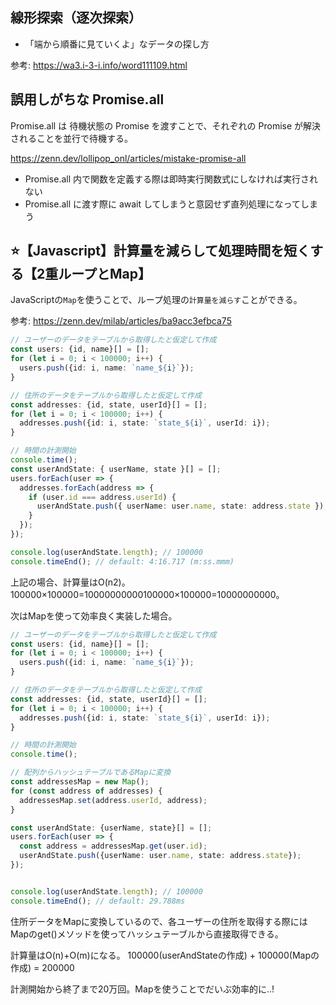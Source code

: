 ## 線形探索（逐次探索）

- 「端から順番に見ていくよ」なデータの探し方

参考: https://wa3.i-3-i.info/word111109.html

## 誤用しがちな Promise.all

Promise.all は 待機状態の Promise を渡すことで、それぞれの Promise が解決されることを並行で待機する。

https://zenn.dev/lollipop_onl/articles/mistake-promise-all

- Promise.all 内で関数を定義する際は即時実行関数式にしなければ実行されない
- Promise.all に渡す際に await してしまうと意図せず直列処理になってしまう

## ⭐️【Javascript】計算量を減らして処理時間を短くする【2重ループとMap】

JavaScriptの`Map`を使うことで、ループ処理の`計算量を減らす`ことができる。

参考: https://zenn.dev/milab/articles/ba9acc3efbca75

```ts
// ユーザーのデータをテーブルから取得したと仮定して作成
const users: {id, name}[] = [];
for (let i = 0; i < 100000; i++) {
  users.push({id: i, name: `name_${i}`});
}

// 住所のデータをテーブルから取得したと仮定して作成
const addresses: {id, state, userId}[] = [];
for (let i = 0; i < 100000; i++) {
  addresses.push({id: i, state: `state_${i}`, userId: i});
}

// 時間の計測開始
console.time();
const userAndState: { userName, state }[] = [];
users.forEach(user => {
  addresses.forEach(address => {
    if (user.id === address.userId) {
      userAndState.push({ userName: user.name, state: address.state });
    }
  });
});

console.log(userAndState.length); // 100000
console.timeEnd(); // default: 4:16.717 (m:ss.mmm)
```

上記の場合、計算量はO(n2)。
100000×100000=10000000000100000×100000=10000000000。

次はMapを使って効率良く実装した場合。

```ts
// ユーザーのデータをテーブルから取得したと仮定して作成
const users: {id, name}[] = [];
for (let i = 0; i < 100000; i++) {
  users.push({id: i, name: `name_${i}`});
}

// 住所のデータをテーブルから取得したと仮定して作成
const addresses: {id, state, userId}[] = [];
for (let i = 0; i < 100000; i++) {
  addresses.push({id: i, state: `state_${i}`, userId: i});
}

// 時間の計測開始
console.time();

// 配列からハッシュテーブルであるMapに変換
const addressesMap = new Map();
for (const address of addresses) {
  addressesMap.set(address.userId, address);
}

const userAndState: {userName, state}[] = [];
users.forEach(user => {
  const address = addressesMap.get(user.id);
  userAndState.push({userName: user.name, state: address.state});
});


console.log(userAndState.length); // 100000
console.timeEnd(); // default: 29.788ms
```

住所データをMapに変換しているので、各ユーザーの住所を取得する際にはMapのget()メソッドを使ってハッシュテーブルから直接取得できる。

計算量はO(n)+O(m)になる。
100000(userAndStateの作成) + 100000(Mapの作成) = 200000

計測開始から終了まで20万回。Mapを使うことでだいぶ効率的に..!
